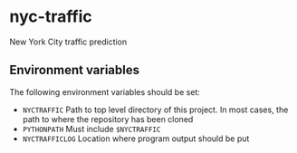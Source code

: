 # nyc-traffic
New York City traffic prediction

## Environment variables

The following environment variables should be set:

* `NYCTRAFFIC` Path to top level directory of this project. In most cases, the path to where the repository has been cloned
* `PYTHONPATH` Must include `$NYCTRAFFIC`
* `NYCTRAFFICLOG` Location where program output should be put
